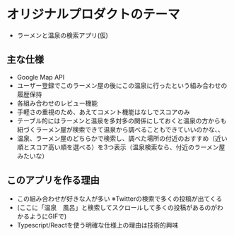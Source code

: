 # オリジナルプロダクトのテーマ

- ラーメンと温泉の検索アプリ(仮)

## 主な仕様
- Google Map API
- ユーザー登録でこのラーメン屋の後にこの温泉に行ったという組み合わせの履歴保持
- 各組み合わせのレビュー機能
- 手軽さの重視のため、あえてコメント機能はなしでスコアのみ
- テーブル的にはラーメンと温泉を多対多の関係にしておくと温泉の方からも紐づくラーメン屋が検索できて温泉から調べることもできていいのかな、、
- 温泉、ラーメン屋のどちらかで検索し、調べた場所の付近のおすすめ（近い順とスコア高い順を選べる）を3つ表示（温泉検索なら、付近のラーメン屋みたいな）


## このアプリを作る理由
- この組み合わせが好きな人が多い
※Twitterの検索で多くの投稿が出てくる
- (ここに「温泉　風呂」と検索してスクロールして多くの投稿があるのがわかるようにGIFで)
- Typescript/Reactを使う明確な仕様上の理由は技術的興味
